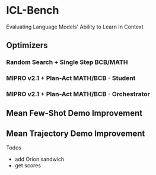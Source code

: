 # ICL-Bench

Evaluating Language Models' Ability to Learn In Context

## Optimizers

### Random Search + Single Step BCB/MATH

### MIPRO v2.1 + Plan-Act MATH/BCB - Student

### MIPRO v2.1 + Plan-Act MATH/BCB - Orchestrator

## Mean Few-Shot Demo Improvement

## Mean Trajectory Demo Improvement


Todos 
- add Orion sandwich
- get scores